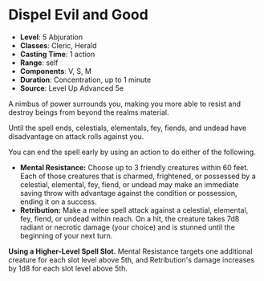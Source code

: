 # Dispel Evil and Good

- **Level**: 5 Abjuration
- **Classes**: Cleric, Herald
- **Casting Time**: 1 action
- **Range**: self
- **Components**: V, S, M
- **Duration**: Concentration, up to 1 minute
- **Source**: Level Up Advanced 5e

A nimbus of power surrounds you, making you more able to resist and destroy beings from beyond the realms material.

Until the spell ends, celestials, elementals, fey, fiends, and undead have disadvantage on attack rolls against you.

You can end the spell early by using an action to do either of the following.

* **Mental Resistance:** Choose up to 3 friendly creatures within 60 feet. Each of those creatures that is charmed, frightened, or possessed by a celestial, elemental, fey, fiend, or undead may make an immediate saving throw with advantage against the condition or possession, ending it on a success.
* **Retribution:** Make a melee spell attack against a celestial, elemental, fey, fiend, or undead within reach. On a hit, the creature takes 7d8 radiant or necrotic damage (your choice) and is stunned until the beginning of your next turn.

**Using a Higher-Level Spell Slot.** Mental Resistance targets one additional creature for each slot level above 5th, and Retribution's damage increases by 1d8 for each slot level above 5th.
